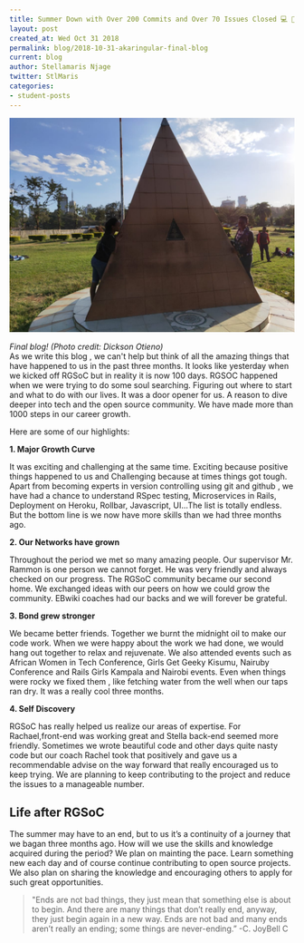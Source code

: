 ```yaml
---
title: Summer Down with Over 200 Commits and Over 70 Issues Closed 💻 🎊
layout: post
created_at: Wed Oct 31 2018
permalink: blog/2018-10-31-akaringular-final-blog
current: blog
author: Stellamaris Njage
twitter: StlMaris
categories:
- student-posts
---
```


![Final Pic!](/img/blog/2018/akaringular.jpeg)
<div class="image-credits"><em>Final blog! (Photo credit: Dickson Otieno)</em></div>
As we write this blog , we can't help but think of all the amazing things that have happened to us in the past three months. It looks like yesterday when we kicked off RGSoC but in reality it is now 100 days.  RGSOC happened when we were trying to do some soul searching. Figuring out where to start and what to do with our lives. It was a door opener for us. A reason to dive deeper into tech and the open source community. We have made more than 1000 steps in our career growth.

Here are some of our highlights:

**1. Major Growth Curve**

   It was exciting and challenging at the same time. Exciting because positive things happened to us and Challenging because at times things got tough. Apart from becoming experts in version controlling using git and github , we have had a chance to understand RSpec testing, Microservices in Rails, Deployment on Heroku, Rollbar, Javascript, UI...The list is totally endless. But the bottom line is we now have more skills than we had three months ago.

**2. Our Networks have grown**

   Throughout the period we  met so many amazing people. Our supervisor Mr. Rammon is one person we cannot forget. He was very friendly and always checked on our progress. The RGSoC community became our second home. We exchanged ideas with our peers on how we could grow the community. EBwiki coaches had our backs and we will forever be grateful.

**3. Bond grew stronger**

   We became better friends. Together we burnt the midnight oil to make our code work. When we were happy about the work we had done, we would hang out together to relax and rejuvenate. We also attended events such as African Women in Tech Conference, Girls Get Geeky Kisumu, Nairuby Conference and Rails Girls Kampala and Nairobi events. Even when things were rocky we fixed them , like fetching water from the well when our taps ran dry. It was a really cool three months.

**4. Self Discovery**

   RGSoC has really helped us realize our areas of expertise. For Rachael,front-end was working great and Stella back-end seemed more friendly. Sometimes we wrote beautiful code and other days quite nasty code but our coach Rachel took that positively and gave us a recommendable advise on the way forward that really encouraged us to keep trying. We are planning to keep contributing to the project and reduce the issues to a manageable number.

## Life after RGSoC
The summer may have to an end, but to us it’s a continuity of a journey that we bagan three months ago. How will we use the skills and knowledge acquired during the period? We plan on mainting the pace. Learn something new each day and of course continue contributing to open source projects. We also plan on sharing the knowledge and encouraging others to apply for such great opportunities.


> "Ends are not bad things, they just mean that something else is about to begin. And there are many things that don’t really end, anyway, they just begin again   in a new way. Ends are not bad and many ends aren’t really an ending; some things are never-ending.”
> -C. JoyBell C
